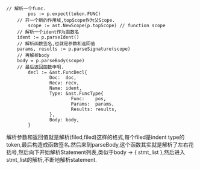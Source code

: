 ```
// 解析一个func.
        pos := p.expect(token.FUNC)
    // 开一个新的作用域,topScope作为父Scope.
        scope := ast.NewScope(p.topScope) // function scope
    // 解析一个ident作为函数名
    ident := p.parseIdent()    
    // 解析函数签名,也就是参数和返回值
    params, results := p.parseSignature(scope)
    // 再解析body
    body = p.parseBody(scope)
    // 最后返回函数申明.
        decl := &ast.FuncDecl{
                Doc:  doc,
                Recv: recv,
                Name: ident,
                Type: &ast.FuncType{
                        Func:    pos,
                        Params:  params,
                        Results: results,
                },
                Body: body,
        }
```

解析参数和返回值就是解析\(filed,filed\)这样的格式,每个filed是indent type的token,最后构造成函数签名.然后来到parseBody,这个函数其实就是解析了左右花括号,然后向下开始解析Statement列表,类似于body -&gt; { stmt\_list },然后进入stmt\_list的解析,不断地解析statement.

